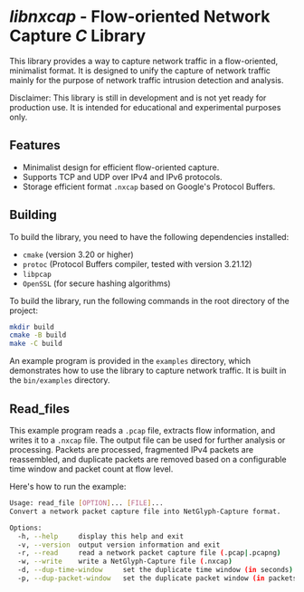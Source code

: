 # *libnxcap* - Flow-oriented Network Capture *C* Library

This library provides a way to capture network traffic in a flow-oriented, minimalist format. It is designed to unify the capture of network traffic mainly for the purpose of network traffic intrusion detection and analysis.

Disclaimer: This library is still in development and is not yet ready for production use. It is intended for educational and experimental purposes only.

## Features
- Minimalist design for efficient flow-oriented capture.
- Supports TCP and UDP over IPv4 and IPv6 protocols.
- Storage efficient format `.nxcap` based on Google's Protocol Buffers.

## Building
To build the library, you need to have the following dependencies installed:
- `cmake` (version 3.20 or higher)
- `protoc` (Protocol Buffers compiler, tested with version 3.21.12)
- `libpcap`
- `OpenSSL` (for secure hashing algorithms)

To build the library, run the following commands in the root directory of the project:

```bash
mkdir build
cmake -B build
make -C build
```

An example program is provided in the `examples` directory, which demonstrates how to use the library to capture network traffic. It is built in the `bin/examples` directory.

## Read_files
This example program reads a `.pcap` file, extracts flow information, and writes it to a `.nxcap` file. The output file can be used for further analysis or processing. Packets are processed, fragmented IPv4 packets are reassembled, and duplicate packets are removed based on a configurable time window and packet count at flow level.

Here's how to run the example:

```bash
Usage: read_file [OPTION]... [FILE]...
Convert a network packet capture file into NetGlyph-Capture format.

Options:
  -h, --help     display this help and exit
  -v, --version  output version information and exit
  -r, --read     read a network packet capture file (.pcap|.pcapng)
  -w, --write    write a NetGlyph-Capture file (.nxcap)
  -d, --dup-time-window     set the duplicate time window (in seconds)
  -p, --dup-packet-window   set the duplicate packet window (in packets)
```
